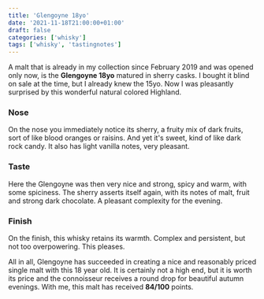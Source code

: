 ```yaml
---
title: 'Glengoyne 18yo'
date: '2021-11-18T21:00:00+01:00'
draft: false
categories: ['whisky']
tags: ['whisky', 'tastingnotes']
---
```


A malt that is already in my collection since February 2019 and was opened only now, is the **Glengoyne 18yo** matured in sherry casks.  I bought it blind on sale at the time, but I already knew the 15yo. Now I was pleasantly surprised by this wonderful natural colored Highland.

### Nose

On the nose you immediately notice its sherry, a fruity mix of dark fruits, sort of like blood oranges or raisins. And yet it's sweet, kind of like dark rock candy. It also has light vanilla notes, very pleasant.

### Taste

Here the Glengoyne was then very nice and strong, spicy and warm, with some spiciness.  The sherry asserts itself again, with its notes of malt, fruit and strong dark chocolate. A pleasant complexity for the evening.

### Finish

On the finish, this whisky retains its warmth. Complex and persistent, but not too overpowering. This pleases.

All in all, Glengoyne has succeeded in creating a nice and reasonably priced single malt with this 18 year old. It is certainly not a high end, but it is worth its price and the connoisseur receives a round drop for beautiful autumn evenings. With me, this malt has received **84/100** points.
